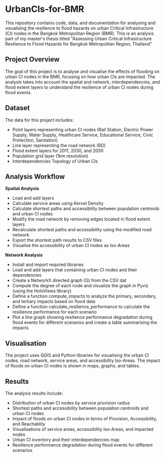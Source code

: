 # UrbanCIs-for-BMR
This repository contains code, data, and documentation for analysing and visualising the resilience to flood hazards on urban Critical Infrastructure (CI) nodes in the Bangkok Metropolitan Region (BMR). This is an analysis part of my master's thesis titled "Assessing Urban Critical Infrastructure Resilience to Flood Hazards for Bangkok Metropolitan Region, Thailand" 


## Project Overview ##

The goal of this project is to analyse and visualise the effects of flooding on urban CI nodes in the BMR, focusing on how urban CIs are impacted. The analysis takes into account the spatial and network, interdependencies, and flood extent layers to understand the resilience of urban CI nodes during flood events.

## Dataset ##

The data for this project includes:
* Point layers representing urban CI nodes (Rail Station, Electric Power Supply, Water Supply, Healthcare Service, Educational Service, Civic Protection, Sanitation)
* Line layer representing the road network (RD)
* Flood extent layers for 2011, 2030, and 2050
* Population grid layer (1km resolution)
* Interdependencies Topology of Urban CIs

## Analysis Workflow ##

**Spatial Analysis**
* Load and add layers
* Calculate service areas using Kernel Density
* Calculate shortest paths and accessibility between population centroids and urban CI nodes
* Modify the road network by removing edges located in flood extent layers
* Recalculate shortest paths and accessibility using the modified road network
* Export the shortest path results to CSV files
* Visualise the accessibility of urban CI nodes as Iso-Areas

**Network Analysis**
* Install and import required libraries
* Load and add layers that containing urban CI nodes and their dependencies
* Create a NetworkX directed graph (G) from the CSV dat
* Compute the degree of each node and visualize the graph in Pyviz (using the HoloViews library)
* Define a function compute_impacts to analyze the primary, secondary, and tertiary impacts based on flood data
* Define a function calculate_resilience_performance to calculate the resilience performance for each scenario
* Plot a line graph showing resilience performance degradation during flood events for different scenarios and create a table summarising the impacts

## Visualisation ##
The project uses QGIS and Python libraries for visualising the urban CI nodes, road network, service areas, and accessibility Iso-Areas. The impact of floods on urban CI nodes is shown in maps, graphs, and tables.

## Results ##

The analysis results include:

* Distribution of urban CI nodes by service provision radius
* Shortest paths and accessibility between population centroids and urban CI nodes
* Impact of floods on urban CI nodes in terms of Provision, Accessibility, and Reachablity
* Visualisations of service areas, accessibility Iso-Areas, and impacted nodes
* Urban CI inventory and their interdependencies map
* Resilience performance degradation during flood events for different scenarios
